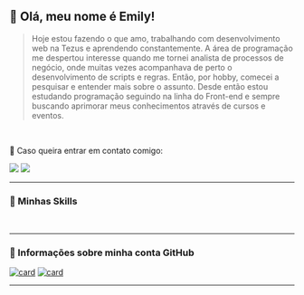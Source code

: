 ##  🦄 Olá, meu nome é Emily!

> Hoje estou fazendo o que amo, trabalhando com desenvolvimento web na Tezus e aprendendo constantemente.
A área de programação me despertou interesse quando me tornei analista de processos de negócio, onde muitas vezes acompanhava de perto o desenvolvimento de scripts e regras. Então, por hobby, comecei a pesquisar e entender mais sobre o assunto.
Desde então estou estudando programação seguindo na linha do Front-end e sempre buscando aprimorar meus conhecimentos através de cursos e eventos.

<br>

💬 Caso queira entrar em contato comigo: 

<p></p>

<p align="left">
  <a href="mailto:emilyperin5@gmail.com?" alt="Gmail">
  <img src="https://img.shields.io/badge/-Gmail-6610F2?style=for-the-badge&labelColor=6610F2&logo=gmail&logoColor=white&link=mailto:emilyperin5@gmail.com?" /></a>

  <a href="https://www.linkedin.com/in/emillyperin" alt="Linkedin">
    <img src="https://img.shields.io/badge/-Linkedin-6610F2?style=for-the-badge&logo=Linkedin&logoColor=FFFFFF&link=https://www.linkedin.com/in/emillyperin"/>
  </a>
</p>  

----

<h3> 🚀 Minhas Skills </h3>

<p align='left'>
<code><img src="https://skillicons.dev/icons?i=html&theme=dark" alt=""></code>
<code><img src="https://skillicons.dev/icons?i=css&theme=dark" alt=""></code>
<code><img src="https://skillicons.dev/icons?i=js&theme=dark" alt=""></code>
<code><img src="https://skillicons.dev/icons?i=docker&theme=dark" alt=""></code>
<code><img src="https://skillicons.dev/icons?i=wordpress&theme=dark" alt=""></code>
<code><img src="https://skillicons.dev/icons?i=bootstrap&theme=dark" alt=""></code>
</p>

---

<h3>👾 Informações sobre minha conta GitHub</h3>

[![card](https://github-readme-stats.vercel.app/api?username=emillyperin&theme=dracula&show_icons=true)](https://github.com/anuraghazra/github-readme-stats)   [![card](https://github-readme-stats.vercel.app/api/top-langs/?username=emillyperin&hide=html&layout=compact&theme=dracula)](https://github.com/anuraghazra/github-readme-stats)

---







